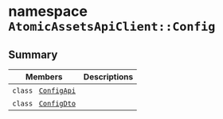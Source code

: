# namespace `AtomicAssetsApiClient::Config` 

## Summary

 Members                                | Descriptions                                
----------------------------------------|---------------------------------------------
`class ` [`ConfigApi`](AtomicAssetsApiClient--Config--ConfigApi.md) | 
`class ` [`ConfigDto`](AtomicAssetsApiClient--Config--ConfigDto.md) | 

